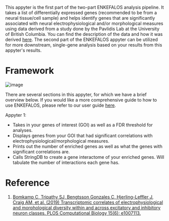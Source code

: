 This appyter is the first part of the two-part ENKEFALOS analysis pipeline. It takes a list of differentially expressed genes (recommended to be from a neural tissue/cell sample) and helps identify genes that are significantly associated with neural electrophysiological and/or morphological measures using data derived from a study done by the Pavlidis Lab at the University of British Columbia. You can find the description of the data and how it was derived [here](https://github.com/PavlidisLab/transcriptomic_correlates). The second part of the ENKEFALOS appyter can be utilized for more downstream, single-gene analysis based on your results from this appyter's results.

# Framework

![image](https://github.com/KrishU27/Enkefalos/assets/132734331/c378127d-4168-43cd-8907-46f2e0a65e3f)

There are several sections in this appyter, for which we have a brief overview below. If you would like a more comprehensive guide to how to use ENKEFALOS, please refer to our user guide [here](https://docs.google.com/document/d/15h8A65FygTK2_KLA_-6R8u8clJSRnF7yHLFAvN7BN6Y/edit?tab=t.0#heading=h.ola4n01ccsle).

Appyter 1:
- Takes in your genes of interest (GOI) as well as a FDR threshold for analyses.
- Displays genes from your GOI that had significant correlations with electrophysiological/morphological measures.
- Prints out the number of enriched genes as well as what the genes with significant correlations are.
- Calls StringDB to create a gene interactome of your enriched genes. Will tabulate the number of interactions each gene has.

# Reference
1. [Bomkamp C, Tripathy SJ, Bengtsson Gonzales C, Hjerling-Leffler J, Craig AM, et al. (2019) Transcriptomic correlates of electrophysiological and morphological diversity within and across excitatory and inhibitory neuron classes. PLOS Computational Biology 15(6): e1007113.](https://journals.plos.org/ploscompbiol/article/citation?id=10.1371/journal.pcbi.1007113)
